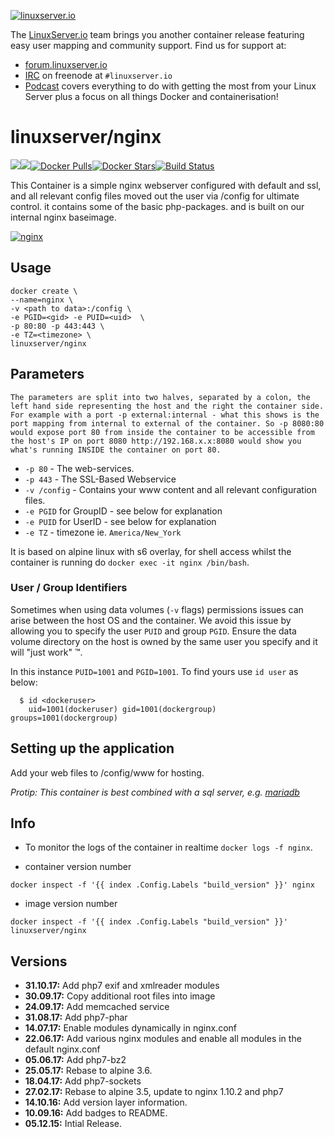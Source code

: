[linuxserverurl]: https://linuxserver.io
[forumurl]: https://forum.linuxserver.io
[ircurl]: https://www.linuxserver.io/irc/
[podcasturl]: https://www.linuxserver.io/podcast/
[appurl]: https://nginx.org/
[hub]: https://hub.docker.com/r/linuxserver/nginx/

[![linuxserver.io](https://raw.githubusercontent.com/linuxserver/docker-templates/master/linuxserver.io/img/linuxserver_medium.png)][linuxserverurl]

The [LinuxServer.io][linuxserverurl] team brings you another container release featuring easy user mapping and community support. Find us for support at:
* [forum.linuxserver.io][forumurl]
* [IRC][ircurl] on freenode at `#linuxserver.io`
* [Podcast][podcasturl] covers everything to do with getting the most from your Linux Server plus a focus on all things Docker and containerisation!

# linuxserver/nginx
[![](https://images.microbadger.com/badges/version/linuxserver/nginx.svg)](https://microbadger.com/images/linuxserver/nginx "Get your own version badge on microbadger.com")[![](https://images.microbadger.com/badges/image/linuxserver/nginx.svg)](https://microbadger.com/images/linuxserver/nginx "Get your own image badge on microbadger.com")[![Docker Pulls](https://img.shields.io/docker/pulls/linuxserver/nginx.svg)][hub][![Docker Stars](https://img.shields.io/docker/stars/linuxserver/nginx.svg)][hub][![Build Status](https://ci.linuxserver.io/buildStatus/icon?job=Docker-Builders/x86-64/x86-64-nginx)](https://ci.linuxserver.io/job/Docker-Builders/job/x86-64/job/x86-64-nginx/)

This Container is a simple nginx webserver configured with default and ssl, and all relevant config files moved out the user via /config for ultimate control. it contains some of the basic php-packages. and is built on our internal nginx baseimage.

[![nginx](https://raw.githubusercontent.com/linuxserver/docker-templates/master/linuxserver.io/img/nginx-banner.png)][appurl]

## Usage

```
docker create \
--name=nginx \
-v <path to data>:/config \
-e PGID=<gid> -e PUID=<uid>  \
-p 80:80 -p 443:443 \
-e TZ=<timezone> \
linuxserver/nginx
```

## Parameters

`The parameters are split into two halves, separated by a colon, the left hand side representing the host and the right the container side. 
For example with a port -p external:internal - what this shows is the port mapping from internal to external of the container.
So -p 8080:80 would expose port 80 from inside the container to be accessible from the host's IP on port 8080
http://192.168.x.x:8080 would show you what's running INSIDE the container on port 80.`


* `-p 80` - The web-services.
* `-p 443` - The SSL-Based Webservice
* `-v /config` - Contains your www content and all relevant configuration files.
* `-e PGID` for GroupID - see below for explanation
* `-e PUID` for UserID - see below for explanation
* `-e TZ` - timezone ie. `America/New_York`

It is based on alpine linux with s6 overlay, for shell access whilst the container is running do `docker exec -it nginx /bin/bash`.

### User / Group Identifiers

Sometimes when using data volumes (`-v` flags) permissions issues can arise between the host OS and the container. We avoid this issue by allowing you to specify the user `PUID` and group `PGID`. Ensure the data volume directory on the host is owned by the same user you specify and it will "just work" ™.

In this instance `PUID=1001` and `PGID=1001`. To find yours use `id user` as below:

```
  $ id <dockeruser>
    uid=1001(dockeruser) gid=1001(dockergroup) groups=1001(dockergroup)
```

## Setting up the application 

Add your web files to /config/www for hosting. 

*Protip: This container is best combined with a sql server, e.g. [mariadb](https://hub.docker.com/r/linuxserver/mariadb/)* 


## Info

* To monitor the logs of the container in realtime `docker logs -f nginx`.


* container version number 

`docker inspect -f '{{ index .Config.Labels "build_version" }}' nginx`

* image version number

`docker inspect -f '{{ index .Config.Labels "build_version" }}' linuxserver/nginx`

## Versions

+ **31.10.17:** Add php7 exif and xmlreader modules
+ **30.09.17:** Copy additional root files into image
+ **24.09.17:** Add memcached service
+ **31.08.17:** Add php7-phar
+ **14.07.17:** Enable modules dynamically in nginx.conf
+ **22.06.17:** Add various nginx modules and enable all modules in the default nginx.conf
+ **05.06.17:** Add php7-bz2
+ **25.05.17:** Rebase to alpine 3.6.
+ **18.04.17:** Add php7-sockets
+ **27.02.17:** Rebase to alpine 3.5, update to nginx 1.10.2 and php7
+ **14.10.16:** Add version layer information.
+ **10.09.16:** Add badges to README. 
+ **05.12.15:** Intial Release.

